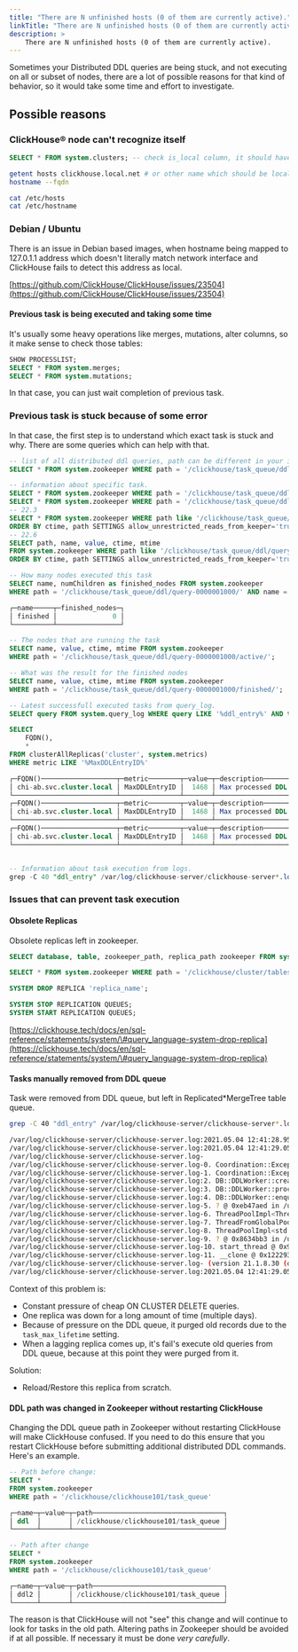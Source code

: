```yaml
---
title: "There are N unfinished hosts (0 of them are currently active)."
linkTitle: "There are N unfinished hosts (0 of them are currently active)."
description: >
    There are N unfinished hosts (0 of them are currently active).
---
```

Sometimes your Distributed DDL queries are being stuck, and not executing on all or subset of nodes, there are a lot of possible reasons for that kind of behavior, so it would take some time and effort to investigate.

## Possible reasons

### ClickHouse® node can't recognize itself

```sql
SELECT * FROM system.clusters; -- check is_local column, it should have 1 for itself
```

```bash
getent hosts clickhouse.local.net # or other name which should be local
hostname --fqdn

cat /etc/hosts
cat /etc/hostname
```

### Debian / Ubuntu

There is an issue in Debian based images, when hostname being mapped to 127.0.1.1 address which doesn't literally match network interface and ClickHouse fails to detect this address as local.

[https://github.com/ClickHouse/ClickHouse/issues/23504](https://github.com/ClickHouse/ClickHouse/issues/23504)

#### Previous task is being executed and taking some time

It's usually some heavy operations like merges, mutations, alter columns, so it make sense to check those tables:

```sql
SHOW PROCESSLIST;
SELECT * FROM system.merges;
SELECT * FROM system.mutations;
```

In that case, you can just wait completion of previous task.

### Previous task is stuck because of some error

In that case, the first step is to understand which exact task is stuck and why. There are some queries which can help with that.

```sql
-- list of all distributed ddl queries, path can be different in your installation
SELECT * FROM system.zookeeper WHERE path = '/clickhouse/task_queue/ddl/';

-- information about specific task.
SELECT * FROM system.zookeeper WHERE path = '/clickhouse/task_queue/ddl/query-0000001000/';
SELECT * FROM system.zookeeper WHERE path = '/clickhouse/task_queue/ddl/' AND name = 'query-0000001000';
-- 22.3
SELECT * FROM system.zookeeper WHERE path like '/clickhouse/task_queue/ddl/query-0000001000/%' 
ORDER BY ctime, path SETTINGS allow_unrestricted_reads_from_keeper='true'
-- 22.6
SELECT path, name, value, ctime, mtime 
FROM system.zookeeper WHERE path like '/clickhouse/task_queue/ddl/query-0000001000/%' 
ORDER BY ctime, path SETTINGS allow_unrestricted_reads_from_keeper='true'

-- How many nodes executed this task
SELECT name, numChildren as finished_nodes FROM system.zookeeper
WHERE path = '/clickhouse/task_queue/ddl/query-0000001000/' AND name = 'finished';

┌─name─────┬─finished_nodes─┐
│ finished │              0 │
└──────────┴────────────────┘

-- The nodes that are running the task
SELECT name, value, ctime, mtime FROM system.zookeeper 
WHERE path = '/clickhouse/task_queue/ddl/query-0000001000/active/';

-- What was the result for the finished nodes 
SELECT name, value, ctime, mtime FROM system.zookeeper 
WHERE path = '/clickhouse/task_queue/ddl/query-0000001000/finished/';

-- Latest successfull executed tasks from query_log.
SELECT query FROM system.query_log WHERE query LIKE '%ddl_entry%' AND type = 2 ORDER BY event_time DESC LIMIT 5;

SELECT
    FQDN(),
    *
FROM clusterAllReplicas('cluster', system.metrics)
WHERE metric LIKE '%MaxDDLEntryID%'

┌─FQDN()───────────────────┬─metric────────┬─value─┬─description───────────────────────────┐
│ chi-ab.svc.cluster.local │ MaxDDLEntryID │  1468 │ Max processed DDL entry of DDLWorker. │
└──────────────────────────┴───────────────┴───────┴───────────────────────────────────────┘
┌─FQDN()───────────────────┬─metric────────┬─value─┬─description───────────────────────────┐
│ chi-ab.svc.cluster.local │ MaxDDLEntryID │  1468 │ Max processed DDL entry of DDLWorker. │
└──────────────────────────┴───────────────┴───────┴───────────────────────────────────────┘
┌─FQDN()───────────────────┬─metric────────┬─value─┬─description───────────────────────────┐
│ chi-ab.svc.cluster.local │ MaxDDLEntryID │  1468 │ Max processed DDL entry of DDLWorker. │
└──────────────────────────┴───────────────┴───────┴───────────────────────────────────────┘


-- Information about task execution from logs.
grep -C 40 "ddl_entry" /var/log/clickhouse-server/clickhouse-server*.log
```


### Issues that can prevent task execution

#### Obsolete Replicas 

Obsolete replicas left in zookeeper.

```sql
SELECT database, table, zookeeper_path, replica_path zookeeper FROM system.replicas WHERE total_replicas != active_replicas;

SELECT * FROM system.zookeeper WHERE path = '/clickhouse/cluster/tables/01/database/table/replicas';

SYSTEM DROP REPLICA 'replica_name';

SYSTEM STOP REPLICATION QUEUES;
SYSTEM START REPLICATION QUEUES;
```

[https://clickhouse.tech/docs/en/sql-reference/statements/system/\#query_language-system-drop-replica](https://clickhouse.tech/docs/en/sql-reference/statements/system/\#query_language-system-drop-replica)

#### Tasks manually removed from DDL queue 

Task were removed from DDL queue, but left in Replicated\*MergeTree table queue.

```bash
grep -C 40 "ddl_entry" /var/log/clickhouse-server/clickhouse-server*.log

/var/log/clickhouse-server/clickhouse-server.log:2021.05.04 12:41:28.956888 [ 599 ] {} <Debug> DDLWorker: Processing task query-0000211211 (ALTER TABLE db.table_local ON CLUSTER `all-replicated` DELETE WHERE id = 1)
/var/log/clickhouse-server/clickhouse-server.log:2021.05.04 12:41:29.053555 [ 599 ] {} <Error> DDLWorker: ZooKeeper error: Code: 999, e.displayText() = Coordination::Exception: No node, Stack trace (when copying this message, always include the lines below):
/var/log/clickhouse-server/clickhouse-server.log-
/var/log/clickhouse-server/clickhouse-server.log-0. Coordination::Exception::Exception(std::__1::basic_string<char, std::__1::char_traits<char>, std::__1::allocator<char> > const&, Coordination::Error, int) @ 0xfb2f6b3 in /usr/bin/clickhouse
/var/log/clickhouse-server/clickhouse-server.log-1. Coordination::Exception::Exception(Coordination::Error) @ 0xfb2fb56 in /usr/bin/clickhouse
/var/log/clickhouse-server/clickhouse-server.log:2. DB::DDLWorker::createStatusDirs(std::__1::basic_string<char, std::__1::char_traits<char>, std::__1::allocator<char> > const&, std::__1::shared_ptr<zkutil::ZooKeeper> const&) @ 0xeb3127a in /usr/bin/clickhouse
/var/log/clickhouse-server/clickhouse-server.log:3. DB::DDLWorker::processTask(DB::DDLTask&) @ 0xeb36c96 in /usr/bin/clickhouse
/var/log/clickhouse-server/clickhouse-server.log:4. DB::DDLWorker::enqueueTask(std::__1::unique_ptr<DB::DDLTask, std::__1::default_delete<DB::DDLTask> >) @ 0xeb35f22 in /usr/bin/clickhouse
/var/log/clickhouse-server/clickhouse-server.log-5. ? @ 0xeb47aed in /usr/bin/clickhouse
/var/log/clickhouse-server/clickhouse-server.log-6. ThreadPoolImpl<ThreadFromGlobalPool>::worker(std::__1::__list_iterator<ThreadFromGlobalPool, void*>) @ 0x8633bcd in /usr/bin/clickhouse
/var/log/clickhouse-server/clickhouse-server.log-7. ThreadFromGlobalPool::ThreadFromGlobalPool<void ThreadPoolImpl<ThreadFromGlobalPool>::scheduleImpl<void>(std::__1::function<void ()>, int, std::__1::optional<unsigned long>)::'lambda1'()>(void&&, void ThreadPoolImpl<ThreadFromGlobalPool>::scheduleImpl<void>(std::__1::function<void ()>, int, std::__1::optional<unsigned long>)::'lambda1'()&&...)::'lambda'()::operator()() @ 0x863612f in /usr/bin/clickhouse
/var/log/clickhouse-server/clickhouse-server.log-8. ThreadPoolImpl<std::__1::thread>::worker(std::__1::__list_iterator<std::__1::thread, void*>) @ 0x8630ffd in /usr/bin/clickhouse
/var/log/clickhouse-server/clickhouse-server.log-9. ? @ 0x8634bb3 in /usr/bin/clickhouse
/var/log/clickhouse-server/clickhouse-server.log-10. start_thread @ 0x9609 in /usr/lib/x86_64-linux-gnu/libpthread-2.31.so
/var/log/clickhouse-server/clickhouse-server.log-11. __clone @ 0x122293 in /usr/lib/x86_64-linux-gnu/libc-2.31.so
/var/log/clickhouse-server/clickhouse-server.log- (version 21.1.8.30 (official build))
/var/log/clickhouse-server/clickhouse-server.log:2021.05.04 12:41:29.053951 [ 599 ] {} <Debug> DDLWorker: Processing task query-0000211211 (ALTER TABLE db.table_local ON CLUSTER `all-replicated` DELETE WHERE id = 1)
```

Context of this problem is:
* Constant pressure of cheap ON CLUSTER DELETE queries.
* One replica was down for a long amount of time (multiple days).
* Because of pressure on the DDL queue, it purged old records due to the `task_max_lifetime` setting.
* When a lagging replica comes up, it's fail's execute old queries from DDL queue, because at this point they were purged from it.

Solution:
* Reload/Restore this replica from scratch.

#### DDL path was changed in Zookeeper without restarting ClickHouse

Changing the DDL queue path in Zookeeper without restarting ClickHouse will make ClickHouse confused. If you need to do this ensure that you restart ClickHouse before submitting additional distributed DDL commands. Here's an example. 

```sql
-- Path before change:
SELECT *
FROM system.zookeeper
WHERE path = '/clickhouse/clickhouse101/task_queue'

┌─name─┬─value─┬─path─────────────────────────────────┐
│ ddl  │       │ /clickhouse/clickhouse101/task_queue │
└──────┴───────┴──────────────────────────────────────┘

-- Path after change
SELECT *
FROM system.zookeeper
WHERE path = '/clickhouse/clickhouse101/task_queue'

┌─name─┬─value─┬─path─────────────────────────────────┐
│ ddl2 │       │ /clickhouse/clickhouse101/task_queue │
└──────┴───────┴──────────────────────────────────────┘
```

The reason is that ClickHouse will not "see" this change and will continue to look for tasks in the old path. Altering paths in Zookeeper should be avoided if at all possible. If necessary it must be done *very carefully*. 
